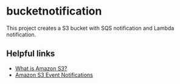 # bucketnotification

This project creates a S3 bucket with SQS notification and Lambda notification.

## Helpful links

- [What is Amazon S3?][1]
- [Amazon S3 Event Notifications][2]

[1]: https://docs.aws.amazon.com/AmazonS3/latest/userguide/Welcome.html
[2]: https://docs.aws.amazon.com/AmazonS3/latest/userguide/NotificationHowTo.html
